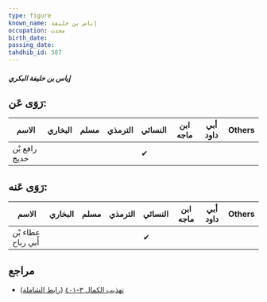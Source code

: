 ```yaml
---
type: figure
known_name: إياس بن خليفة
occupation: محدث
birth_date:
passing_date:
tahdhib_id: 587
---
```

##### إياس بن خليفة البكري

## رَوَى عَن:
| الاسم         | البخاري | مسلم | الترمذي | النسائي | ابن ماجه | أبي داود | Others |
| ------------- | ------- | ---- | ------- | ------- | -------- | -------- | ------ |
| رافع بْن خديج |         |      |         | ✔       |          |          |        |
## رَوَى عَنه:
| الاسم              | البخاري | مسلم | الترمذي | النسائي | ابن ماجه | أبي داود | Others |
| ------------------ | ------- | ---- | ------- | ------- | -------- | -------- | ------ |
| عطاء بْن أَبي رباح |         |      |         | ✔       |          |          |        |
## مراجع
- [تهذيب الكمال ٣-٤٠١](obsidian://open?vault=Tahdhib-al-Kamal&file=Figures/٥٨٧-إياس%20بن%20خليفة%20البكري) ([رابط الشاملة](https://shamela.ws/book/3722/1415))